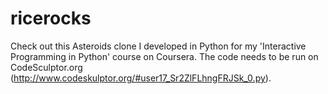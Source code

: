 ricerocks
=========

Check out this Asteroids clone I developed in Python for my 'Interactive Programming in Python' course on Coursera. The code needs to be run on CodeSculptor.org (http://www.codeskulptor.org/#user17_Sr2ZlFLhngFRJSk_0.py).
